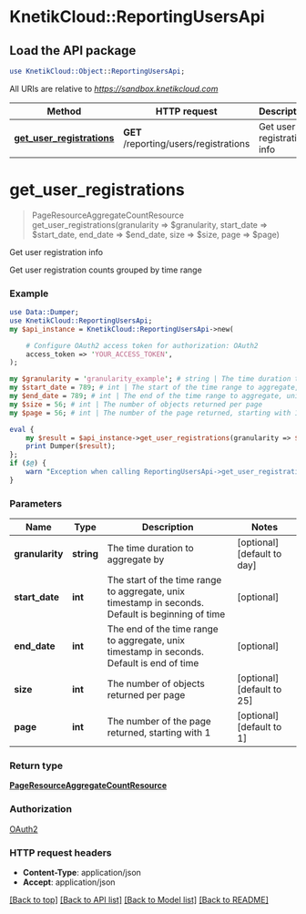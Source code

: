 # KnetikCloud::ReportingUsersApi

## Load the API package
```perl
use KnetikCloud::Object::ReportingUsersApi;
```

All URIs are relative to *https://sandbox.knetikcloud.com*

Method | HTTP request | Description
------------- | ------------- | -------------
[**get_user_registrations**](ReportingUsersApi.md#get_user_registrations) | **GET** /reporting/users/registrations | Get user registration info


# **get_user_registrations**
> PageResourceAggregateCountResource get_user_registrations(granularity => $granularity, start_date => $start_date, end_date => $end_date, size => $size, page => $page)

Get user registration info

Get user registration counts grouped by time range

### Example 
```perl
use Data::Dumper;
use KnetikCloud::ReportingUsersApi;
my $api_instance = KnetikCloud::ReportingUsersApi->new(

    # Configure OAuth2 access token for authorization: OAuth2
    access_token => 'YOUR_ACCESS_TOKEN',
);

my $granularity = 'granularity_example'; # string | The time duration to aggregate by
my $start_date = 789; # int | The start of the time range to aggregate, unix timestamp in seconds. Default is beginning of time
my $end_date = 789; # int | The end of the time range to aggregate, unix timestamp in seconds. Default is end of time
my $size = 56; # int | The number of objects returned per page
my $page = 56; # int | The number of the page returned, starting with 1

eval { 
    my $result = $api_instance->get_user_registrations(granularity => $granularity, start_date => $start_date, end_date => $end_date, size => $size, page => $page);
    print Dumper($result);
};
if ($@) {
    warn "Exception when calling ReportingUsersApi->get_user_registrations: $@\n";
}
```

### Parameters

Name | Type | Description  | Notes
------------- | ------------- | ------------- | -------------
 **granularity** | **string**| The time duration to aggregate by | [optional] [default to day]
 **start_date** | **int**| The start of the time range to aggregate, unix timestamp in seconds. Default is beginning of time | [optional] 
 **end_date** | **int**| The end of the time range to aggregate, unix timestamp in seconds. Default is end of time | [optional] 
 **size** | **int**| The number of objects returned per page | [optional] [default to 25]
 **page** | **int**| The number of the page returned, starting with 1 | [optional] [default to 1]

### Return type

[**PageResourceAggregateCountResource**](PageResourceAggregateCountResource.md)

### Authorization

[OAuth2](../README.md#OAuth2)

### HTTP request headers

 - **Content-Type**: application/json
 - **Accept**: application/json

[[Back to top]](#) [[Back to API list]](../README.md#documentation-for-api-endpoints) [[Back to Model list]](../README.md#documentation-for-models) [[Back to README]](../README.md)


